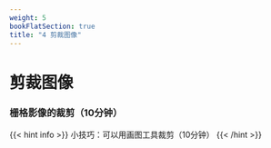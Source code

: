 ```yaml
---
weight: 5
bookFlatSection: true
title: "4 剪裁图像"
---
```


# 剪裁图像

### 栅格影像的裁剪（10分钟）

{{< hint info >}}
小技巧：可以用画图工具裁剪（10分钟）
{{< /hint >}}